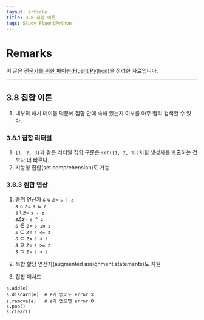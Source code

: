 ```yaml
---
layout: article
title: 3.8 집합 이론
tags: Study_FluentPython
---
```


# Remarks
이 글은 [전문가를 위한 파이썬(Fluent Python)](https://books.google.co.kr/books/about/%EC%A0%84%EB%AC%B8%EA%B0%80%EB%A5%BC_%EC%9C%84%ED%95%9C_%ED%8C%8C%EC%9D%B4%EC%8D%AC.html?id=NJpIDwAAQBAJ&printsec=frontcover&source=kp_read_button&redir_esc=y#v=onepage&q&f=false)을 정리한 자료입니다.

<!--more-->

---

## 3.8 집합 이론
1. 내부의 해시 테이블 덕분에 집합 안에 속해 있는지 여부를 아주 빨리 검색할 수 있다.

### 3.8.1 집합 리터럴
1. `{1, 2, 3}`과 같은 리터럴 집합 구문은 `set([1, 2, 3])`처럼 생성자를 호출하는 것보다 더 빠르다.
2. 지능형 집합(set comprehension)도 가능

### 3.8.3 집합 연산
1. 중위 연산자
$s \cup z =$ `s | z`  
$s \cap z =$ `s & z`  
$s \setminus z =$ `s - z`  
$s \Delta z =$ `s ^ z`  
$s \in z =$ `s in z`  
$s \subseteq z =$ `s <= z`  
$s \subset z =$ `s < z`  
$s \supseteq z =$ `s >= z`  
$s \supset z =$ `s > z`  


2. 복합 할당 연산자(augmented assignment statements)도 지원

3. 집합 메서드
```
s.add(e)
s.discard(e)  # e가 없어도 error X
s.remove(e)   # e가 없으면 error O
s.pop()
s.clear()
```
